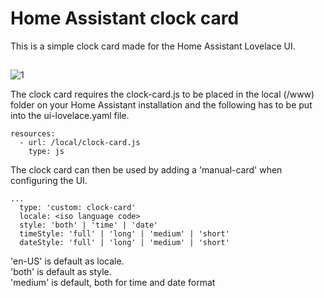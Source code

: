 # Home Assistant clock card
This is a simple clock card made for the Home Assistant Lovelace UI.

## 
![](https://i.imgur.com/L8CFpm6.gif "1")

The clock card requires the clock-card.js to be placed in the local (/www) folder on your Home Assistant installation and the following has to be put into the ui-lovelace.yaml file.
```
resources:
  - url: /local/clock-card.js
    type: js
```

The clock card can then be used by adding a 'manual-card' when configuring the UI.
```
...
  type: 'custom: clock-card'
  locale: <iso language code>
  style: 'both' | 'time' | 'date'
  timeStyle: 'full' | 'long' | 'medium' | 'short'
  dateStyle: 'full' | 'long' | 'medium' | 'short'

```

'en-US' is default as locale.</br>
'both' is default as style.</br>
'medium' is default, both for time and date format


